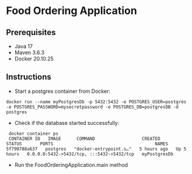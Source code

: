 # Food Ordering Application

## Prerequisites
- Java 17
- Maven 3.6.3
- Docker 20.10.25

## Instructions
- Start a postgres container from Docker: 
```shell
docker run --name myPostgresDb -p 5432:5432 -e POSTGRES_USER=postgres -e POSTGRES_PASSWORD=mysecretpassword -e POSTGRES_DB=postgresDB -d postgres
```
- Check if the database started successfully:
```shell
 docker container ps
 CONTAINER ID   IMAGE      COMMAND                  CREATED       STATUS       PORTS                                       NAMES
5f790788a637   postgres   "docker-entrypoint.s…"   5 hours ago   Up 5 hours   0.0.0.0:5432->5432/tcp, :::5432->5432/tcp   myPostgresDb

```
- Run the FoodOrderingApplication.main method